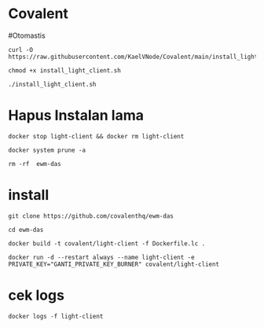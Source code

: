 # Covalent
#Otomastis
```
curl -O https://raw.githubusercontent.com/KaelVNode/Covalent/main/install_light_client.sh
```
```
chmod +x install_light_client.sh
```
```
./install_light_client.sh
```

# Hapus Instalan lama
```
docker stop light-client && docker rm light-client
```

```
docker system prune -a
```


```
rm -rf  ewm-das
```

# install
```
git clone https://github.com/covalenthq/ewm-das
```

```
cd ewm-das
```
```
docker build -t covalent/light-client -f Dockerfile.lc .
```
```
docker run -d --restart always --name light-client -e PRIVATE_KEY="GANTI_PRIVATE_KEY_BURNER" covalent/light-client
```
# cek logs
```
docker logs -f light-client
```

